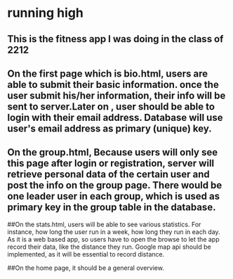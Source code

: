 # running high

## This is the fitness app I was doing in the class of 2212



## On the first page which is bio.html, users are able to submit their basic information. once the user submit his/her information, their info will be sent to server.Later on , user should be able to login with their email address. Database will use user's email address as primary (unique) key. 

## On the group.html, Because users will only see this page after login or registration, server will retrieve personal data of the certain user and post the info on the group page. There would be one leader user in each group, which is used as primary key in the group table in the database.

##On the stats.html, users will be able to see various statistics. For instance, how long the user run in a week, how long they run in each day. As it is a web based app, so users have to open the browse to let the app record their data, like the distance they run. Google map api should be implemented, as it will be essential to record distance.

##On the home page, it should be a general overview.

